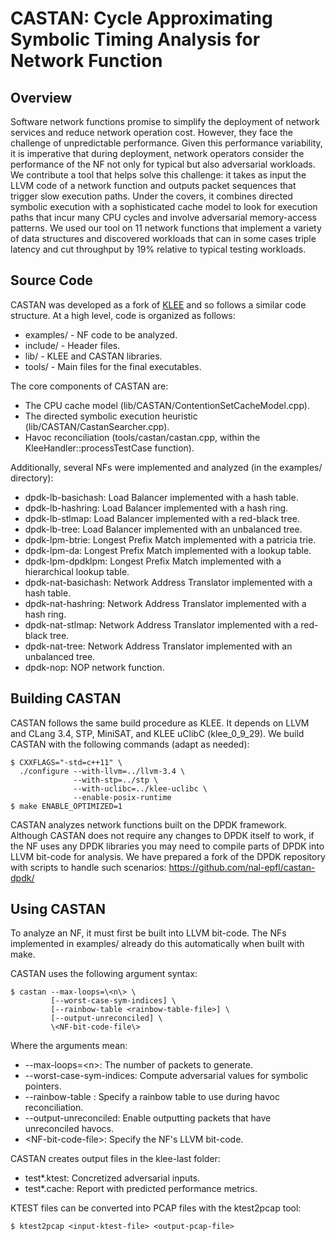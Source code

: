 # CASTAN: Cycle Approximating Symbolic Timing Analysis for Network Function

## Overview

Software network functions promise to simplify the deployment of network services and reduce network operation cost.
However, they face the challenge of unpredictable performance.
Given this performance variability, it is imperative that during deployment, network operators consider the performance of the NF not only for typical but also adversarial workloads.
We contribute a tool that helps solve this challenge: it takes as input the LLVM code of a network function and outputs packet sequences that trigger slow execution paths.
Under the covers, it combines directed symbolic execution with a sophisticated cache model to look for execution paths that incur many CPU cycles and involve adversarial memory-access patterns.
We used our tool on 11 network functions that implement a variety of data structures and discovered workloads that can in some cases triple latency and cut throughput by 19% relative to typical testing workloads.

## Source Code

CASTAN was developed as a fork of [KLEE](https://klee.github.io/) and so follows a similar code structure.
At a high level, code is organized as follows:

 * examples/ - NF code to be analyzed.
 * include/ - Header files.
 * lib/ - KLEE and CASTAN libraries.
 * tools/ - Main files for the final executables.

The core components of CASTAN are:

 * The CPU cache model (lib/CASTAN/ContentionSetCacheModel.cpp).
 * The directed symbolic execution heuristic (lib/CASTAN/CastanSearcher.cpp).
 * Havoc reconciliation (tools/castan/castan.cpp, within the KleeHandler::processTestCase function).

Additionally, several NFs were implemented and analyzed (in the examples/ directory):

 * dpdk-lb-basichash: Load Balancer implemented with a hash table.
 * dpdk-lb-hashring: Load Balancer implemented with a hash ring.
 * dpdk-lb-stlmap: Load Balancer implemented with a red-black tree.
 * dpdk-lb-tree: Load Balancer implemented with an unbalanced tree.
 * dpdk-lpm-btrie: Longest Prefix Match implemented with a patricia trie.
 * dpdk-lpm-da: Longest Prefix Match implemented with a lookup table.
 * dpdk-lpm-dpdklpm: Longest Prefix Match implemented with a hierarchical lookup table.
 * dpdk-nat-basichash: Network Address Translator implemented with a hash table.
 * dpdk-nat-hashring: Network Address Translator implemented with a hash ring.
 * dpdk-nat-stlmap: Network Address Translator implemented with a red-black tree.
 * dpdk-nat-tree: Network Address Translator implemented with an unbalanced tree.
 * dpdk-nop: NOP network function.

## Building CASTAN

CASTAN follows the same build procedure as KLEE.
It depends on LLVM and CLang 3.4, STP, MiniSAT, and KLEE uClibC (klee_0_9_29).
We build CASTAN with the following commands (adapt as needed):

    $ CXXFLAGS="-std=c++11" \
      ./configure --with-llvm=../llvm-3.4 \
                  --with-stp=../stp \
                  --with-uclibc=../klee-uclibc \
                  --enable-posix-runtime
    $ make ENABLE_OPTIMIZED=1

CASTAN analyzes network functions built on the DPDK framework.
Although CASTAN does not require any changes to DPDK itself to work, if the NF uses any DPDK libraries you may need to compile parts of DPDK into LLVM bit-code for analysis.
We have prepared a fork of the DPDK repository with scripts to handle such scenarios:
https://github.com/nal-epfl/castan-dpdk/

## Using CASTAN

To analyze an NF, it must first be built into LLVM bit-code.
The NFs implemented in examples/ already do this automatically when built with make.

CASTAN uses the following argument syntax:

    $ castan --max-loops=\<n\> \
             [--worst-case-sym-indices] \
             [--rainbow-table <rainbow-table-file>] \
             [--output-unreconciled] \
             \<NF-bit-code-file\>

Where the arguments mean:

 * --max-loops=\<n\>: The number of packets to generate.
 * --worst-case-sym-indices: Compute adversarial values for symbolic pointers.
 * --rainbow-table <rainbow-table-file>: Specify a rainbow table to use during havoc reconciliation.
 * --output-unreconciled: Enable outputting packets that have unreconciled havocs.
 * \<NF-bit-code-file\>: Specify the NF's LLVM bit-code.

CASTAN creates output files in the klee-last folder:

 * test*.ktest: Concretized adversarial inputs.
 * test*.cache: Report with predicted performance metrics.

KTEST files can be converted into PCAP files with the ktest2pcap tool:

    $ ktest2pcap <input-ktest-file> <output-pcap-file>
